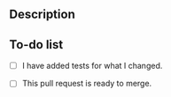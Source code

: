 ## Description
<!-- Describe what you changed and link to the relevant issue(s) -->

## To-do list

<!-- Put an "x" to indicate you've done each of the following -->
- [ ] I have added tests for what I changed.

<!-- If this pull request isn't ready, add any remaining tasks here -->
- [ ] This pull request is ready to merge.